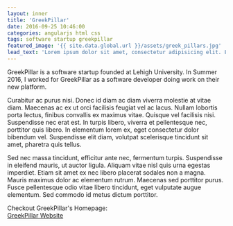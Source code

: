 ```yaml
---
layout: inner
title: 'GreekPillar'
date: 2016-09-25 10:46:00
categories: angularjs html css
tags: software startup greekpillar
featured_image: '{{ site.data.global.url }}/assets/greek_pillars.jpg'
lead_text: 'Lorem ipsum dolor sit amet, consectetur adipisicing elit. Expedita maiores quisquam id sunt, a architecto molestias velit, distinctio quidem non, nostrum provident quibusdam enim. Neque ipsam temporibus commodi facere minima.'
---
```


GreekPillar is a software startup founded at Lehigh University. In Summer 2016, I worked for GreekPillar as a software developer doing work on their new platform.

Curabitur ac purus nisi. Donec id diam ac diam viverra molestie at vitae diam. Maecenas ac ex ut orci facilisis feugiat vel ac lacus. Nullam lobortis porta lectus, finibus convallis ex maximus vitae. Quisque vel facilisis nisi. Suspendisse nec erat est. In turpis libero, viverra et pellentesque nec, porttitor quis libero. In elementum lorem ex, eget consectetur dolor bibendum vel. Suspendisse elit diam, volutpat scelerisque tincidunt sit amet, pharetra quis tellus.

Sed nec massa tincidunt, efficitur ante nec, fermentum turpis. Suspendisse in eleifend mauris, ut auctor ligula. Aliquam vitae nisl quis urna egestas imperdiet. Etiam sit amet ex nec libero placerat sodales non a magna. Mauris maximus dolor ac elementum rutrum. Maecenas sed porttitor purus. Fusce pellentesque odio vitae libero tincidunt, eget vulputate augue elementum. Sed commodo id metus dictum porttitor.

Checkout GreekPillar's Homepage: <br/>
[GreekPillar Website](https://greekpillar.com)
